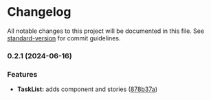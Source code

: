 # Changelog

All notable changes to this project will be documented in this file. See [standard-version](https://github.com/conventional-changelog/standard-version) for commit guidelines.

### 0.2.1 (2024-06-16)


### Features

* **TaskList:** adds component and stories ([878b37a](https://github.com/chromaui/intro-storybook-react-template/commit/878b37a71ea41c78a1f27c7486a00a62e6daa601))
